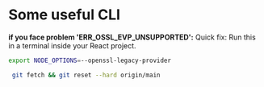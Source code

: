 # Some useful CLI

**if you face problem 'ERR_OSSL_EVP_UNSUPPORTED':** Quick fix: Run this in a terminal inside your React project.

```bash
export NODE_OPTIONS=--openssl-legacy-provider
```

```bash
 git fetch && git reset --hard origin/main
```
